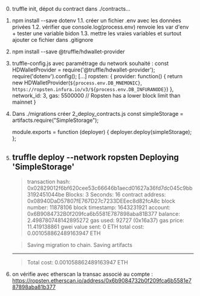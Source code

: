 0. truffle init, dépot du contract dans ./contracts...

1. npm install --save dotenv
1.1. créer un fichier .env avec les données privées
1.2. vérifier que console.log(process.env) renvoie les var d'env + tester une variable bidon
1.3. mettre les vraies variables et surtout ajouter ce fichier dans .gitignore

2. npm install --save @truffle/hdwallet-provider

3. truffle-config.js avec paramétrage du network souhaité :
	const HDWalletProvider = require('@truffle/hdwallet-provider');
	require('dotenv').config();
	[...]
	ropsten: {
		provider: function() {
			return new HDWalletProvider(`${process.env.DB_MNEMONIC}`, `https://ropsten.infura.io/v3/${process.env.DB_INFURANODE}`)
		},
		network_id: 3,
		gas: 5500000        // Ropsten has a lower block limit than mainnet
	}

3. Dans ./migrations créer 2_deploy_contracts.js
	const simpleStorage = artifacts.require("SimpleStorage");

	module.exports = function (deployer) {
	  deployer.deploy(simpleStorage);
	};

4. truffle deploy --network ropsten
   Deploying 'SimpleStorage'
   -------------------------
   > transaction hash:    0x02829012f6bf620cee53c66646b1aecd01627a36fd7dc045c9bb3192451044be
   > Blocks: 3            Seconds: 16
   > contract address:    0x08940DaD57807fE767D27c7233DEEec8d82fcA8c
   > block number:        11878106
   > block timestamp:     1643231921
   > account:             0x6B9084732B0f209fca6b5581E787898aba81B377
   > balance:             2.498780748142895272
   > gas used:            92727 (0x16a37)
   > gas price:           11.419138861 gwei
   > value sent:          0 ETH
   > total cost:          0.001058862489163947 ETH


   > Saving migration to chain.
   > Saving artifacts
   -------------------------------------
   > Total cost:     0.001058862489163947 ETH

5. on vérifie avec etherscan la transac associé au compte :
https://ropsten.etherscan.io/address/0x6b9084732b0f209fca6b5581e787898aba81b377

